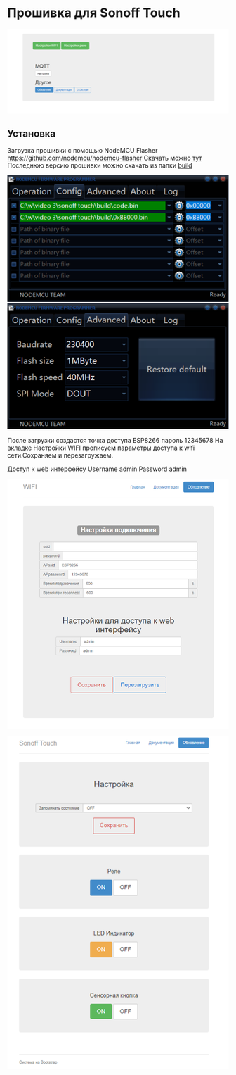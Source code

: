 # Прошивка для Sonoff Touch


![1](https://raw.githubusercontent.com/yuri-afanasiev/sonoff-touch/master/doc/1.png)
 

 
## Установка
Загрузка прошивки с помощью NodeMCU Flasher  https://github.com/nodemcu/nodemcu-flasher
Скачать можно [тут](https://github.com/nodemcu/nodemcu-flasher/blob/master/Win32/Release/ESP8266Flasher.exe)
Последнюю версию прошивки можно скачать из папки [build](https://github.com/yuri-afanasiev/sonoff-touch/tree/master/build)

 
 
 ![5](https://raw.githubusercontent.com/yuri-afanasiev/sonoff-touch/master/doc/5.png)
 ![6](https://raw.githubusercontent.com/yuri-afanasiev/sonoff-touch/master/doc/6.png)
 
 
После загрузки создастся точка доступа ESP8266 пароль 12345678 
На вкладке Настройки WIFI прописуем параметры доступа к wifi сети.Сохраняем и перезагружаем.

Доступ к web интерфейсу 
Username admin 
Password admin

![Настройки WIFI](https://raw.githubusercontent.com/yuri-afanasiev/sonoff-touch/master/doc/2.png)

 
 ![2](https://raw.githubusercontent.com/yuri-afanasiev/sonoff-touch/master/doc/3.png)
 
